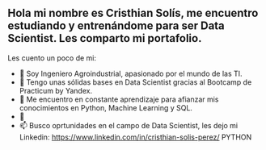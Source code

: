 ## Hola mi nombre es Cristhian Solís, me encuentro estudiando y entrenándome para ser Data Scientist. Les comparto mi portafolio.

Les cuento un poco de mi:

- 👋 Soy Ingeniero Agroindustrial, apasionado por el mundo de las TI.
- 👀 Tengo unas sólidas bases en Data Scientist gracias al Bootcamp de Practicum by Yandex.
- 🌱 Me encuentro en constante aprendizaje para afianzar mis conocimientos en Python, Machine Learning y SQL.
- 💞️ 
- 📫 Busco oprtunidades en el campo de Data Scientist, les dejo mi Linkedin: https://www.linkedin.com/in/cristhian-solis-perez/
PYTHON 


<!---
cristhiansolis123/cristhiansolis123 is a ✨ special ✨ repository because its `README.md` (this file) appears on your GitHub profile.
You can click the Preview link to take a look at your changes.
--->

